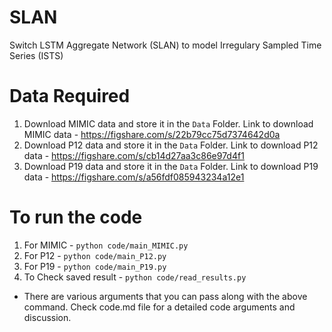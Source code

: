 # SLAN
Switch LSTM Aggregate Network (SLAN) to model Irregulary Sampled Time Series (ISTS)

# Data Required
1. Download MIMIC data and store it in the `Data` Folder. Link to download MIMIC data - https://figshare.com/s/22b79cc75d7374642d0a
2. Download P12 data and store it in the `Data` Folder. Link to download P12 data - https://figshare.com/s/cb14d27aa3c86e97d4f1
3. Download P19 data and store it in the `Data` Folder. Link to download P19 data - https://figshare.com/s/a56fdf085943234a12e1

# To run the code
1. For MIMIC - `python code/main_MIMIC.py`
2. For P12 - `python code/main_P12.py`
3. For P19 - `python code/main_P19.py`
4. To Check saved result - `python code/read_results.py`

- There are various arguments that you can pass along with the above command.
Check code.md file for a detailed code arguments and discussion.
